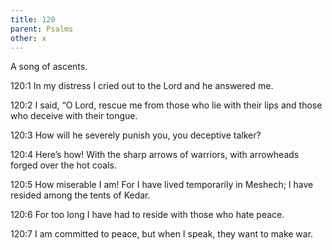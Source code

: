 ```yaml
---
title: 120
parent: Psalms
other: x
---
```



A song of ascents.


<a name="120:1">120:1</a> In my distress I cried out
to the Lord and he answered me.

<a name="120:2">120:2</a> I said, “O Lord, rescue me
from those who lie with their lips
and those who deceive with their tongue.

<a name="120:3">120:3</a> How will he severely punish you,
you deceptive talker?

<a name="120:4">120:4</a> Here’s how! With the sharp arrows of warriors,
with arrowheads forged over the hot coals.

<a name="120:5">120:5</a> How miserable I am!
For I have lived temporarily in Meshech;
I have resided among the tents of Kedar.

<a name="120:6">120:6</a> For too long I have had to reside
with those who hate peace.

<a name="120:7">120:7</a> I am committed to peace,
but when I speak, they want to make war.